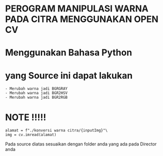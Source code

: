 # PEROGRAM MANIPULASI WARNA PADA CITRA MENGGUNAKAN OPEN CV 


# Menggunakan Bahasa Python


# yang Source ini dapat lakukan 
    - Merubah warna jadi BGRGRAY 
    - Merubah warna jadi BGR2HSV
    - Merubah warna jadi BGR2RGB



# NOTE !!!!!
    
    alamat = f"./konversi warna citra/{inputImg}"\
    img = cv.imread(alamat)

Pada source diatas sesuaikan dengan folder anda yang ada pada Director anda 
